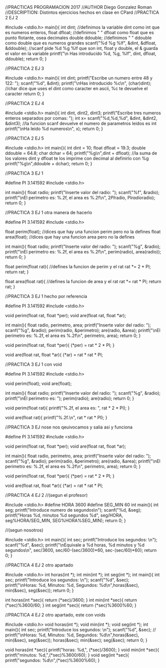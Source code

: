 //PRACTICAS PROGRAMACION 2017
//AUTHOR Diego Gonzalez Roman
//DESCRIPTION: Distintos ejercicios hechos en clase en CPard
//PRACTICA 2 EJ 2

#include <stdio.h>
main(){
  int dint; //definimos la variable dint como int que es numeros enteros, 
  float dfloat; //definimos " " dfloat como float que es punto flotante, osea decimales
  double ddouble; //definimos " " ddouble como double que es numeros grandes
  scanf("%d %g %lf", &dint, &dfloat, &ddouble); //scanf pide %d %g %lf que son int, float y double, el & guarda el valor en la variable
  printf("\n Has introducido %d, %g, %lf", dint, dfloat, ddouble);
return 0;
}

//PRACTICA 2 EJ  3

#include <stdio.h>
main(){
  int dint;
  printf("Escribe un numero entre 48 y 122: ");
  scanf("%d", &dint);
  printf("\nHas introducido %c\n", (char)dint); //char dice que uses el dint como caracter en ascii, %c te devuelve el caracter
return 0;
}


//PRACTICA 2 EJ 4

#include <stdio.h>
main(){
  int dint, dint2, dint3;
  printf("Escribe tres numeros enteros separados por comas: ");
  int x= scanf("%d,%d,%d", &dint, &dint2, &dint3); //la funcion scanf devuelve el numero de parametros leidos es int
  printf("\nHa leido %d numeros\n", x); 
return 0;
}



//PRACTICA 2 EJ  5

#include <stdio.h>
int main(){
  int dint = 10;
  float dfloat = 19.3;
  double ddouble = 64.8;
  char dchar = 64;
  printf("%g\n",dint + dfloat); //la suma de los valores dint y dfloat te los imprime con decimal al definirlo con %g
  printf("%g\n",ddouble + dchar);
return 0;
}

//PRACTICA 3 EJ 1

#define PI 3.141592
#include <stdio.h>

int main(){
float radio;
printf("Inserte valor del radio: ");
scanf("%f", &radio);
printf("\nEl perimetro es: %.2f, el area es %.2f\n", 2*PI*radio, PI*radio*radio);
return 0;
}


//PRACTICA 3 EJ 1 otra manera de hacerlo

#define PI 3.141592
#include <stdio.h>

float perim(float); //dices que hay una funcion perim pero no la defines
float area(float);  //dices que hay una funcion area pero no la defines

int main(){
  float radio;
  printf("Inserte valor del radio: ");
  scanf("%g", &radio);
  printf("\nEl perimetro es: %.2f, el area es %.2f\n", perim(radio), area(radio));
  return 0;
}

float perim(float rat){ //defines la funcion de perim y el rat
  rat *= 2 * PI;
  return rat;
}

float area(float rat){  //defines la funcion de area y el rat
  rat *= rat * PI;
  return rat;
}


//PRACTICA 3 EJ 1 hecho por referencia

#define PI 3.141592
#include <stdio.h>

void perim(float rat, float *per);
void are(float rat, float *ar);

int main(){
  float radio, perimetro, area;
  printf("Inserte valor del radio: ");
  scanf("%g", &radio);
  perim(radio, &perimetro);
  are(radio, &area);
  printf("\nEl perimetro es: %.2f, el area es %.2f\n", perimetro, area);
  return 0;
}

void perim(float rat, float *per){
  (*per) = rat * 2 * PI;
}

void are(float rat, float *ar){
  (*ar) = rat * rat * PI;

//PRACTICA 3 EJ 1 con void


#define PI 3.141592
#include <stdio.h>

void perim(float);
void are(float);

int main(){
  float radio;
  printf("Inserte valor del radio: ");
  scanf("%g", &radio);
  printf("\nEl perimetro es: ");
  perim(radio);
  are(radio);
  return 0;
}

void perim(float rat){
  printf("%.2f, el area es: ", rat * 2 * PI);
}

void are(float rat){
  printf("%.2f.\n", rat * rat * PI);
}



//PRACTICA 3 EJ nose nos qeuivocamos y salia asi y funciona


#define PI 3.141592
#include <stdio.h>

void perim(float rat, float *per);
void are(float rat, float *ar);

int main(){
  float radio, perimetro, area;
  printf("Inserte valor del radio: ");
  scanf("%g", &radio);
  perim(radio, &perimetro);
  are(radio, &area);
  printf("\nEl perimetro es: %.2f, el area es %.2f\n", perimetro, area);
  return 0;
}

void perim(float rat, float *per){
  (*per) = rat * 2 * PI;
}

void are(float rat, float *ar){
  (*ar) = rat * rat * PI;

//PRACTICA 4 EJ 2 
//(segun el profesor)

#include <stdio.h>
#define HORA 3600
#define SEG_MIN 60
int main(){
  int seg;
  printf("Introduce numero de segundos\n");
  scanf("%d, &seg);
  printf("Horas %d, minutos %d segundos %d", seg/HORA, seg%HORA/SEG_MIN, SEG%HORA%SEG_MIN);
  return 0;
}


//(segun nosotros)

#include <stdio.h>
int main(){
  int sec;
  printf("Introduce los segundos: \n");
  scanf("%d", &sec);
  printf("\nEquivale a %d horas, %d minutos y %d segundos\n", sec/3600, sec/60-(sec/3600)*60, sec-(sec/60)*60);
  return 0;
}


//PRACTICA 4 EJ 2  otro apartado


#include <stdio.h>
  int horas(int *);
  int min(int *);
  int seg(int *);
int main(){
  int sec;
  printf("Introduce los segundos: \n");
  scanf("%d", &sec);
  printf("\nHoras: %d, Minutos: %d, Segundos: %d\n",horas(&sec), min(&sec), seg(&sec));
  return 0;
}

int horas(int *sec){
return (*sec)/3600;
}
int min(int *sec){
return (*sec)%3600/60;
}
int seg(int *sec){
return (*sec)%3600%60;
}


//PRACTICA 4 EJ 2 otro apartado, este con voids


#include <stdio.h>
  void horas(int *);
  void min(int *);
  void seg(int *);
int main(){
  int sec;
  printf("Introduce los segundos: \n");
  scanf("%d", &sec);
 // printf("\nHoras: %d, Minutos: %d, Segundos: %d\n",horas(&sec), min(&sec), seg(&sec));
  horas(&sec);
  min(&sec);
  seg(&sec);
  return 0;
}

void horas(int *sec){
  printf("horas: %d,", (*sec)/3600);
}
void min(int *sec){
  printf("minutos: %d,",(*sec)%3600/60);
}
void seg(int *sec){
  printf("segundos: %d\n",(*sec)%3600%60);
}



